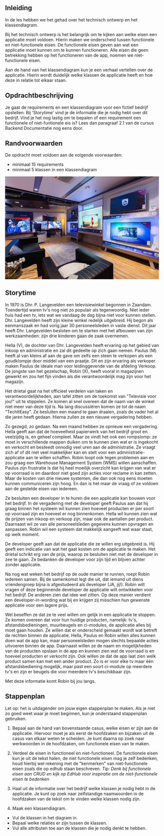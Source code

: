 ## Inleiding
In de les hebben we het gehad over het technisch ontwerp en het klassendiagram. 

Bij het technisch ontwerp is het belangrijk om te kijken aan welke eisen een applicatie moet voldoen. Hierin maken we onderscheid tussen functionele en niet-functionele eisen. De functionele eisen geven aan wat een applicatie moet kunnen om te kunnen functioneren. Alle eisen die geen betrekking hebben op het functioneren van de app, noemen we niet-functionele eisen.

Aan de hand van het klassendiagram kun je een verhaal vertellen over de applicatie. Hierin wordt duidelijk welke klassen de applicatie heeft en hoe deze in relatie tot elkaar staan.


## Opdrachtbeschrijving
Je gaat de requirements en een klassendiagram voor een fictief bedrijf opstellen. Bij 'Storytime' vind je de informatie die je nodig hebt over dit bedrijf. Vind je het nog lastig om te bepalen of een requirement een functionele of niet-funtionele eis is? Lees dan paragraaf 2.1 van de cursus Backend Documentatie nog eens door.

## Randvoorwaarden
De opdracht moet voldoen aan de volgende voorwaarden:

- minimaal 15 requirements
- minimaal 5 klassen in een klassendiagram

![Shop!](./assets/shop.jpg)


## Storytime 

In 1970 is Dhr. P. Langevelden een televisiewinkel begonnen in Zaandam. Toendertijd waren tv's nog niet zo populair als tegenwoordig. Niet ieder huis had een tv, iets wat we vandaag de dag bijna niet voor kunnen stellen. Dhr. Langevelden heeft zijn kleine winkel redelijk uitgebreid. Hij begon als eenmanszaak en had vorig jaar 30 personeelsleden in vaste dienst. Dit jaar heeft Dhr. Langevelden besloten om te starten met het afbouwen van zijn werkzaamheden: zijn drie kinderen gaan de zaak overnemen. 

Hella (V), de dochter van Dhr. Langevelden heeft ervaring op het gebied van inkoop en administratie en zal dit gedeelte op zich gaan nemen. Paulus (M) heeft al van kleins af aan de gave om zelfs een steen te verkopen als een goudklompje door middel van een praatje. Dit en zijn ervaring als verkoper maken Paulus de ideale man voor leidinggevende van de afdeling Verkoop. De jongste van het gezelschap, Robin (X), heeft vooral in magazijnen gewerkt en zou het fijn vinden als die verantwoordelijk mag zijn voor het magazijn. 

Het drietal gaat na het officieel verdelen van taken en verantwoordelijkheden, aan tafel zitten om de toekomst van "Televisie voor jou!" uit te stippelen. Ze komen al snel overeen dat de naam van de winkel niet meer van deze tijd is. Na lang discussiëren komen ze tot de naam "TechItEasy". Ze besluiten een maand te gaan draaien, zoals de vader het al die jaren heeft gedaan. Hierna zullen ze een nieuwe vergadering hebben. 

Zo gezegd, zo gedaan. Na een maand hebben ze opnieuw een vergadering. Hella geeft aan dat de hoeveelheid papierwerk van het bedrijf groot en veelzijdig is, en geheel compleet. Maar ze vindt het ook een rompslomp: ze moet in verschillende mappen duiken om te kunnen zien wat er is ingekocht en verkocht en besteedt onnodig veel uren aan de administratie. Ze vraagt zich af of dit niet veel makkelijker kan en stelt voor een administratie-applicatie aan te willen schaffen. Robin loopt ook tegen  problemen aan en zou graag een Warehouse Management System (WMS) willen aanschaffen. Paulus zijn frustratie is dat hij heel moeilijk overzicht kan krijgen van wat er op voorraad is en daardoor niet goed zijn acties voor reclame in kan zetten. Maar de kosten van drie nieuwe systemen, die dan ook nog eens moeten kunnen communiceren zijn hoog. En dan is het maar de vraag of ze voldoen aan de gestelde eisen van iedereen.

Ze besluiten een developer in te huren die een applicatie kan bouwen voor het bedrijf. In de vergadering met de developer geeft Paulus aan dat hij graag binnen het systeem wil kunnen zien hoeveel producten er per soort op voorraad zijn en hoeveel er nog binnenkomen. Hella wil kunnen zien wat de prijzen van inkoop en verkoop zijn, maar ook de aantallen per product. Daarnaast wil ze van alle personeelsleden gegevens kunnen opvragen en aanpassen. Robin wil een systeem dat makkelijk aangeeft wat waar staat, op welk moment.

De developer geeft aan dat de applicatie die ze willen erg uitgebreid is. Hij geeft een indicatie van wat het gaat kosten om de applicatie te maken. Het drietal schrikt erg van de prijs, waarop ze besluiten niet met de developer in zee te gaan. Ze bedanken de developer voor zijn tijd en blijven achter zonder applicatie. 

Na nog wat weken het bedrijf op de oude manier te runnen, roept Robin iedereen samen. Bij de samenkomst legt die uit, dat iemand uit diens vriendengroep bijna is afgestudeerd als developer (JA, jij!). Robin wilt vragen of deze beginnende developer de applicatie wilt ontwikkelen voor het bedrijf. De anderen zien dat idee wel zitten. Op deze manier verdient een developer-in-wording wat bij en krijgen zij misschien hun gewenste applicatie voor een lagere prijs. 

Wel beseffen ze dat ze te veel willen om gelijk in een applicatie te stoppen. Ze komen overeen dat voor hun huidige producten, namelijk: tv's, afstandsbedieningen, muurbeugels en ci-modules, de applicatie alles bij moet gaan houden. Ze willen dat er onderscheid gemaakt wordt wat betreft de rechten binnen de applicatie. Hella, Paulus en Robin willen alles kunnen doen wat de app kan, maar personeelsleden mogen slechts bepaalde acties uitvoeren binnen de app. Daarnaast willen ze de naam en mogelijkheden van de producten opslaan in de app en kunnen zien wat de voorraad is en hoeveel producten er verkocht zijn. Ook willen ze dat de app laat zien welk product samen kan met een ander product. Zo is er voor elke tv maar één afstandsbediening mogelijk, maar past een soort ci-module op meerdere tv's en zijn er beugels die voor meerdere tv's beschikbaar zijn. 

Met deze informatie komt Robin bij jou langs.


## Stappenplan
Let op: het is uitdagender om jouw eigen stappenplan te maken. Als je niet zo goed weet waar je moet beginnen, kun je onderstaand stappenplan gebruiken.

1. Bepaal aan de hand van bovenstaande casus, welke eisen er zijn aan de applicatie. Hiervoor moet je als eerst de hoofdzaken en bijzaken uit de casus van elkaar weten te scheiden. Je kunt daarna op zoek naar werkwoorden in de hoofdzaken, om functionele eisen van te maken.

2. Verdeel de eisen in functioneel en niet-functioneel. De functionele eisen kun je uit de tekst halen, de niet functionele eisen mag je zelf bedenken, houd hierbij wel rekening met de "kenmerken" van niet-functionele eisen zoals die op edhub staan beschreven.
_Tip: Denk bij functionele eisen aan CRUD en kijk op EdHub voor inspiratie om de niet-functionele eisen te bedenken_

3. Haal uit de informatie over het bedrijf welke klassen je nodig hebt in de applicatie. Je kunt op zoek naar zelfstandige naamwoorden in de hoofdzaken van de tekst om te vinden welke klassen nodig zijn.

4. Maak een klassendiagram.

  - Vul de klassen in het diagram in.
  - Bepaal welke relaties er zijn tussen de klassen.
  - Vul alle attributen toe aan de klassen die je nodig denkt te hebben.

